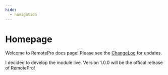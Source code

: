 ```yaml
---
hide:
  - navigation
---
```

# Homepage
Welcome to RemotePro docs page! Please see the [ChangeLog](CHANGELOG/CHANGELOG.md) for updates.

I decided to develop the module live. Version 1.0.0 will be the offical release of RemotePro!
